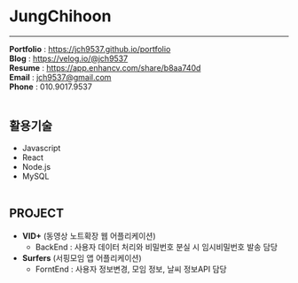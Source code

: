# JungChihoon

---

<b>Portfolio</b> : <https://jch9537.github.io/portfolio><br>
<b>Blog</b> : <https://velog.io/@jch9537><br>
<b>Resume</b> : <https://app.enhancv.com/share/b8aa740d><br>
<b>Email</b> : <jch9537@gmail.com><br>
<b>Phone</b> : 010.9017.9537<br><br>

## 활용기술

- Javascript
- React
- Node.js
- MySQL<br><br>

## PROJECT

- <b>VID+</b> (동영상 노트확장 웹 어플리케이션)<br>
  - BackEnd : 사용자 데이터 처리와 비밀번호 분실 시 임시비밀번호 발송 담당
- <b>Surfers</b> (서핑모임 앱 어플리케이션)<br>
  - ForntEnd : 사용자 정보변경, 모임 정보, 날씨 정보API 담당<br>
